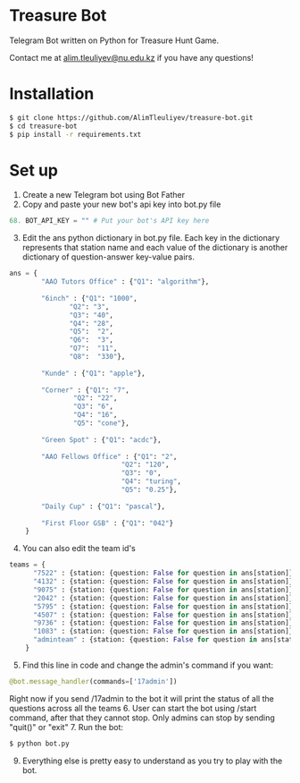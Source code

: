 # Treasure Bot
Telegram Bot written on Python for Treasure Hunt Game.

Contact me at alim.tleuliyev@nu.edu.kz if you have any questions!
# Installation
```bash
$ git clone https://github.com/AlimTleuliyev/treasure-bot.git
$ cd treasure-bot
$ pip install -r requirements.txt
```
# Set up
1. Create a new Telegram bot using Bot Father
2. Copy and paste your new bot's api key into bot.py file
```python
68. BOT_API_KEY = "" # Put your bot's API key here
```
3. Edit the ans python dictionary in bot.py file. Each key in the dictionary represents that station name and each value of the dictionary is another dictionary of question-answer key-value pairs.
```python
ans = {
        "AAO Tutors Office" : {"Q1": "algorithm"},
        
        "6inch" : {"Q1": "1000",
        	   "Q2": "3", 
        	   "Q3": "40",
        	   "Q4": "28",
        	   "Q5":  "2",
        	   "Q6":  "3", 
        	   "Q7":  "11", 
        	   "Q8":  "330"},
        
        "Kunde" : {"Q1": "apple"},
        
        "Corner" : {"Q1": "7", 
        	    "Q2": "22",
        	    "Q3": "6",
        	    "Q4": "16",
        	    "Q5": "cone"},
        
        "Green Spot" : {"Q1": "acdc"},
        
        "AAO Fellows Office" : {"Q1": "2",
        	                "Q2": "120",
        	                "Q3": "0",
        	                "Q4": "turing",
        	                "Q5": "0.25"},
        
        "Daily Cup" : {"Q1": "pascal"},
        
        "First Floor GSB" : {"Q1": "042"}
    }
```
4. You can also edit the team id's
```python
teams = {
	  "7522" : {station: {question: False for question in ans[station]} for station in ans},
	  "4132" : {station: {question: False for question in ans[station]} for station in ans},
	  "9075" : {station: {question: False for question in ans[station]} for station in ans},
	  "2042" : {station: {question: False for question in ans[station]} for station in ans},
	  "5795" : {station: {question: False for question in ans[station]} for station in ans},
	  "4507" : {station: {question: False for question in ans[station]} for station in ans},
	  "9736" : {station: {question: False for question in ans[station]} for station in ans},
	  "1083" : {station: {question: False for question in ans[station]} for station in ans},
	  "adminteam" : {station: {question: False for question in ans[station]} for station in ans}
	}
```
5. Find this line in code and change the admin's command if you want:
```python
@bot.message_handler(commands=['17admin'])
```
  Right now if you send /17admin to the bot it will print the status of all the questions across all the teams
6. User can start the bot using /start command, after that they cannot stop. Only admins can stop by sending "quit()" or "exit"
7. Run the bot:
```python
$ python bot.py
```
9. Everything else is pretty easy to understand as you try to play with the bot. 
